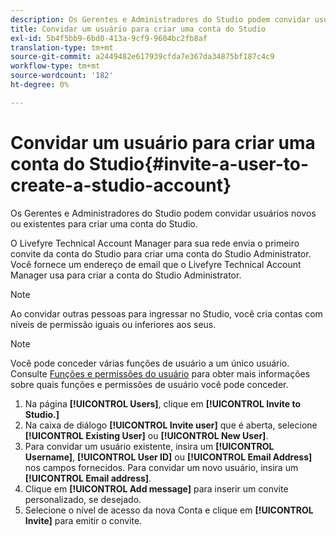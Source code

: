 ```yaml
---
description: Os Gerentes e Administradores do Studio podem convidar usuários novos ou existentes para criar uma conta do Studio.
title: Convidar um usuário para criar uma conta do Studio
exl-id: 5b4f5bb9-6bd0-413a-9cf9-9604bc2fb8af
translation-type: tm+mt
source-git-commit: a2449482e617939cfda7e367da34875bf187c4c9
workflow-type: tm+mt
source-wordcount: '182'
ht-degree: 0%

---
```


# Convidar um usuário para criar uma conta do Studio{#invite-a-user-to-create-a-studio-account}

Os Gerentes e Administradores do Studio podem convidar usuários novos ou existentes para criar uma conta do Studio.

O Livefyre Technical Account Manager para sua rede envia o primeiro convite da conta do Studio para criar uma conta do Studio Administrator. Você fornece um endereço de email que o Livefyre Technical Account Manager usa para criar a conta do Studio Administrator.

>[!NOTE]
>
>Ao convidar outras pessoas para ingressar no Studio, você cria contas com níveis de permissão iguais ou inferiores aos seus.

>[!NOTE]
>
>Você pode conceder várias funções de usuário a um único usuário. Consulte [Funções e permissões do usuário](../c-users-creating-accounts-with-studio-access/c-user-types.md#c_user_types) para obter mais informações sobre quais funções e permissões de usuário você pode conceder.

1. Na página **[!UICONTROL Users]**, clique em **[!UICONTROL Invite to Studio.]**
1. Na caixa de diálogo **[!UICONTROL Invite user]** que é aberta, selecione **[!UICONTROL Existing User]** ou **[!UICONTROL New User]**.
1. Para convidar um usuário existente, insira um **[!UICONTROL Username]**, **[!UICONTROL User ID]** ou **[!UICONTROL Email Address]** nos campos fornecidos. Para convidar um novo usuário, insira um **[!UICONTROL Email address]**.
1. Clique em **[!UICONTROL Add message]** para inserir um convite personalizado, se desejado.
1. Selecione o nível de acesso da nova Conta e clique em **[!UICONTROL Invite]** para emitir o convite.
